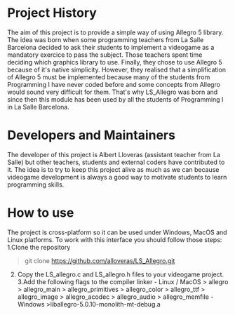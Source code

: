 Project History
==========
The aim of this project is to provide a simple way of using Allegro 5 library. The idea was born when some programming teachers
from La Salle Barcelona decided to ask their students to implement a videogame as a mandatory exercice to pass the subject. Those 
teachers spent time deciding which graphics library to use. Finally, they chose to use Allegro 5 because of it's native simplicity. However,
they realised that a simplification of Allegro 5 must be implemented because many of the students from Programming I have never coded before
and some concepts from Allegro would sound very difficult for them. That's why LS_Allegro was born and since then this module has
been used by all the students of Programming I in La Salle Barcelona.

Developers and Maintainers
==========================
The developer of this project is Albert Lloveras (assistant teacher from La Salle) but other teachers, students and external coders have contributed to it.
The idea is to try to keep this project alive as much as we can because videogame development is always a good way to motivate
students to learn programming skills.

How to use
===========================
The project is cross-platform so it can be used under Windows, MacOS and Linux platforms. To work with this interface you should follow those steps:
  1.Clone the repository
  >git clone https://github.com/alloveras/LS_Allegro.git
  2. Copy the LS_allegro.c and LS_allegro.h files to your videogame project.
  3.Add the following flags to the compiler linker
    - Linux / MacOS
    > allegro
    > allegro_main
    > allegro_primitives
    > allegro_color
    > allegro_ttf
    > allegro_image
    > allegro_acodec
    > allegro_audio
    > allegro_memfile
    - Windows
    >liballegro-5.0.10-monolith-mt-debug.a

